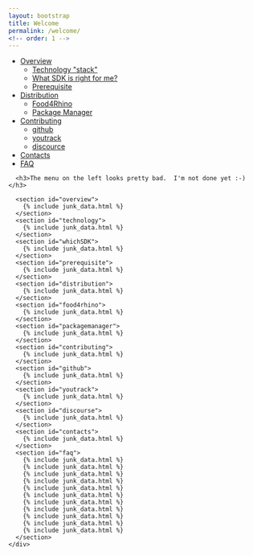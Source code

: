 ```yaml
---
layout: bootstrap
title: Welcome
permalink: /welcome/
<!-- order: 1 -->
---
```


<div class="container">
  <div class="row">
    <div class="col-md-3 scrollspy">
      <div id="side-nav">
      <ul class="nav nav-pills nav-stacked" data-spy="affix">
        <li>
          <a href="#overview">Overview</a>
          <ul class="nav nav-pills nav-stacked">
            <li><a href="#technology">Technology "stack"</a></li>
            <li><a href="#whichSDK">What SDK is right for me?</a></li>
            <li><a href="#prerequisite">Prerequisite</a></li>
          </ul>
        </li>
        <li>
          <a href="#distribution">Distribution</a>
          <ul class="nav nav-pills nav-stacked">
            <li><a href="#food4rhino">Food4Rhino</a></li>
            <li><a href="#packagemanager">Package Manager</a></li>
          </ul>
        </li>
        <li>
          <a href="#contributing">Contributing</a>
          <ul class="nav nav-pills nav-stacked">
            <li><a href="#github">github</a></li>
            <li><a href="#youtrack">youtrack</a></li>
            <li><a href="#discourse">discource</a></li>
          </ul>
        </li>
        <li>
          <a href="#contacts">Contacts</a>
        </li>
        <li>
          <a href="#faq">FAQ</a>
        </li>
      </ul><!-- end of main navigation -->
      </div>
    </div>
    <div class="col-md-9">

      <h3>The menu on the left looks pretty bad.  I'm not done yet :-)  </h3>

      <section id="overview">
        {% include junk_data.html %}
      </section>
      <section id="technology">
        {% include junk_data.html %}
      </section>
      <section id="whichSDK">
        {% include junk_data.html %}
      </section>
      <section id="prerequisite">
        {% include junk_data.html %}
      </section>
      <section id="distribution">
        {% include junk_data.html %}
      </section>
      <section id="food4rhino">
        {% include junk_data.html %}
      </section>
      <section id="packagemanager">
        {% include junk_data.html %}
      </section>
      <section id="contributing">
        {% include junk_data.html %}
      </section>
      <section id="github">
        {% include junk_data.html %}
      </section>
      <section id="youtrack">
        {% include junk_data.html %}
      </section>
      <section id="discourse">
        {% include junk_data.html %}
      </section>
      <section id="contacts">
        {% include junk_data.html %}
      </section>
      <section id="faq">
        {% include junk_data.html %}
        {% include junk_data.html %}
        {% include junk_data.html %}
        {% include junk_data.html %}
        {% include junk_data.html %}
        {% include junk_data.html %}
        {% include junk_data.html %}
        {% include junk_data.html %}
        {% include junk_data.html %}
        {% include junk_data.html %}
        {% include junk_data.html %}
      </section>
    </div>
  </div>
</div>
